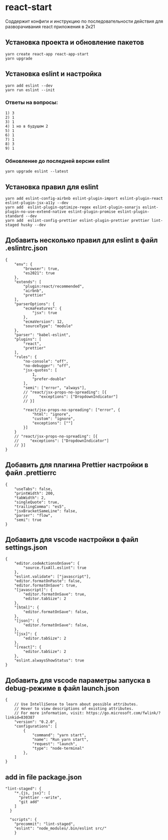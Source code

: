 # react-start
Соддержит конфиги и инструкцию по последовательности действия для разворачивания react приложения в 2к21


## Установка проекта и обновление пакетов

```
yarn create react-app react-app-start
yarn upgrade
```

## Установка eslint и настройка

```
yarn add eslint --dev
yarn run eslint --init
```

### Ответы на вопросы:

```
1) 3
2) 1
3) 1
4) 1 но в будущем 2
5) 1
6) 1
7) 1
8) 3
9) 1
```

### Обновление до последней версии eslint

```
yarn upgrade eslint --latest
```

## Установка правил для eslint

```
yarn add eslint-config-airbnb eslint-plugin-import eslint-plugin-react eslint-plugin-jsx-a11y --dev
yarn add  eslint-plugin-optimize-regex eslint-plugin-sonarjs eslint-plugin-no-use-extend-native eslint-plugin-promise eslint-plugin-standard --dev
yarn add  eslint-config-prettier eslint-plugin-prettier prettier lint-staged husky --dev
```

## Добавить несколько правил для eslint в файл .eslintrc.json

```
{
    "env": {
        "browser": true,
        "es2021": true
    },
    "extends": [
        "plugin:react/recommended",
        "airbnb",
        "prettier"
    ],
    "parserOptions": {
        "ecmaFeatures": {
            "jsx": true
        },
        "ecmaVersion": 12,
        "sourceType": "module"
    },
    "parser": "babel-eslint",
    "plugins": [
        "react",
        "prettier"
    ],
    "rules": {
        "no-console": "off",
        "no-debugger": "off",
        "jsx-quotes": [
            1,
            "prefer-double"
        ],
        "semi": ["error", "always"],
        // "react/jsx-props-no-spreading": [{
        //     "exceptions": ["DropdownIndicator"]
        // }]

        "react/jsx-props-no-spreading": ["error", {
            "html": "ignore",
            "custom": "ignore",
            "exceptions": [""]
        }]
    }
    // "react/jsx-props-no-spreading": [{
    //     "exceptions": ["DropdownIndicator"]
    // }]
}
```

## Добавить для плагина Prettier настройки в файл .prettierrc

```
{
    "useTabs": false,
    "printWidth": 200,
    "tabWidth": 2,
    "singleQuote": true,
    "trailingComma": "es5",
    "jsxBracketSameLine": false,
    "parser": "flow",
    "semi": true
}
```

## Добавить для vscode настройки в файл settings.json

```
{
    "editor.codeActionsOnSave": {
        "source.fixAll.eslint": true
    },
    "eslint.validate": ["javascript"],
    "editor.formatOnPaste": false,
    "editor.formatOnSave": true,
    "[javascript]": {
        "editor.formatOnSave": true,
        "editor.tabSize": 2
    },
    "[html]": {
        "editor.formatOnSave": false,
    },
    "[json]": {
        "editor.formatOnSave": false,
    },
    "[jsx]": {
        "editor.tabSize": 2
    },
    "[react]": {
        "editor.tabSize": 2
    },
    "eslint.alwaysShowStatus": true
}
```

## Добавить для vscode параметры запуска в debug-режиме в файл launch.json

```
{
    // Use IntelliSense to learn about possible attributes.
    // Hover to view descriptions of existing attributes.
    // For more information, visit: https://go.microsoft.com/fwlink/?linkid=830387
    "version": "0.2.0",
    "configurations": [
        {
            "command": "yarn start",
            "name": "Run yarn start",
            "request": "launch",
            "type": "node-terminal"
        },
    ]
}
```


## add in file package.json

```
"lint-staged": {
    "*.{js, jsx}": [
      "prettier --write",
      "git add"
    ]
  }
```

```
  "scripts": {
    "precommit": "lint-staged",
    "eslint": "node_modules/.bin/eslint src/"
    }
```
